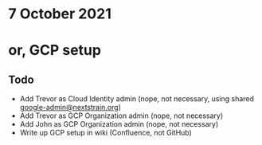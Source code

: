 # 7 October 2021
# or, GCP setup

## Todo

  - Add Trevor as Cloud Identity admin (nope, not necessary, using shared google-admin@nextstrain.org)
  - Add Trevor as GCP Organization admin (nope, not necessary)
  - Add John as GCP Organization admin (nope, not necessary)
  - Write up GCP setup in wiki (Confluence, not GitHub)
